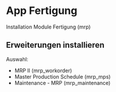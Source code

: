 # App Fertigung
Installation Module Fertigung (mrp)

## Erweiterungen installieren
Auswahl:
* MRP II (mrp_workorder)
* Master Production Schedule (mrp_mps)
* Maintenance - MRP (mrp_maintenance)